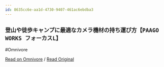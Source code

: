 ```yaml
---
id: 8635cc6e-aa1d-4730-9407-461ac6ebdba3
---
```


## `登山や徒歩キャンプに最適なカメラ機材の持ち運び方【PAAGO WORKS フォーカスL】`
#Omnivore

[Read on Omnivore](https://omnivore.app/me/https-youtu-be-aq-a-vi-mk-pdy-8-1906d774582) / [Read Original](https://youtu.be/AqAViMkPDY8)


